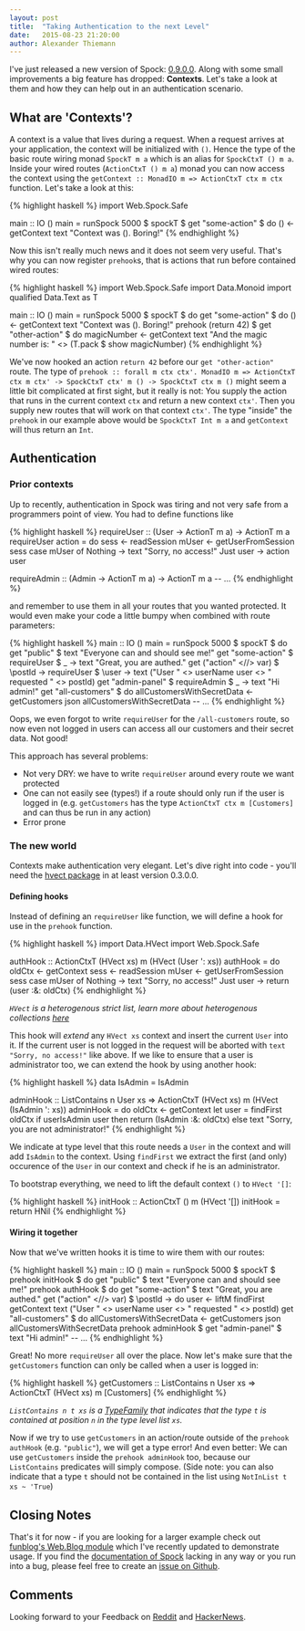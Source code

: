 ```yaml
---
layout: post
title:  "Taking Authentication to the next Level"
date:   2015-08-23 21:20:00
author: Alexander Thiemann
---
```


I've just released a new version of Spock: [0.9.0.0][new-version]. Along with some small improvements a big feature has dropped: **Contexts**. Let's take a look at them and how they can help out in an authentication scenario.

## What are 'Contexts'?

A context is a value that lives during a request. When a request arrives at your application, the context will be initialized with `()`. Hence the type of the basic route wiring monad `SpockT m a` which is an alias for `SpockCtxT () m a`. Inside your wired routes (`ActionCtxT () m a`) monad you can now access the context using the `getContext :: MonadIO m => ActionCtxT ctx m ctx` function. Let's take a look at this:

{% highlight haskell %}
import Web.Spock.Safe

main :: IO ()
main =
   runSpock 5000 $ spockT $
   get "some-action" $
   do () <- getContext
      text "Context was (). Boring!"
{% endhighlight %}

Now this isn't really much news and it does not seem very useful. That's why you can now register `prehook`s, that is actions that run before contained wired routes:

{% highlight haskell %}
import Web.Spock.Safe
import Data.Monoid
import qualified Data.Text as T

main :: IO ()
main =
   runSpock 5000 $ spockT $
   do get "some-action" $
        do () <- getContext
           text "Context was (). Boring!"
      prehook (return 42) $
        get "other-action" $
        do magicNumber <- getContext
           text "And the magic number is: " <> (T.pack $ show magicNumber)
{% endhighlight %}

We've now hooked an action `return 42` before our `get "other-action"` route. The type of `prehook :: forall m ctx ctx'. MonadIO m => ActionCtxT ctx m ctx' -> SpockCtxT ctx' m () -> SpockCtxT ctx m ()` might seem a little bit complicated at first sight, but it really is not: You supply the action that runs in the current context `ctx` and return a new context `ctx'`. Then you supply new routes that will work on that context `ctx'`. The type "inside" the `prehook` in our example above would be `SpockCtxT Int m a` and `getContext` will thus return an `Int`.

## Authentication

### Prior contexts

Up to recently, authentication in Spock was tiring and not very safe from a programmers point of view. You had to define functions like

{% highlight haskell %}
requireUser :: (User -> ActionT m a) -> ActionT m a
requireUser action =
   do sess <- readSession
      mUser <- getUserFromSession sess
      case mUser of
         Nothing -> text "Sorry, no access!"
         Just user -> action user

requireAdmin :: (Admin -> ActionT m a) -> ActionT m a
-- ...
{% endhighlight %}

and remember to use them in all your routes that you wanted protected. It would even make your code a little bumpy when combined with route parameters:

{% highlight haskell %}
main :: IO ()
main =
   runSpock 5000 $ spockT $
   do get "public" $ text "Everyone can and should see me!"
      get "some-action" $ requireUser $ \_ ->
        text "Great, you are authed."
      get ("action" <//> var) $ \postId -> requireUser $ \user ->
        text ("User " <> userName user <> " requested " <> postId)
      get "admin-panel" $ requireAdmin $ \_ ->
        text "Hi admin!"
      get "all-customers" $
        do allCustomersWithSecretData <- getCustomers
           json allCustomersWithSecretData
      -- ...
{% endhighlight %}

Oops, we even forgot to write `requireUser` for the `/all-customers` route, so now even not logged in users can access all our customers and their secret data. Not good!

This approach has several problems:

* Not very DRY: we have to write `requireUser` around every route we want protected
* One can not easily see (types!) if a route should only run if the user is logged in (e.g. `getCustomers` has the type `ActionCtxT ctx m [Customers]` and can thus be run in any action)
* Error prone

### The new world

Contexts make authentication very elegant. Let's dive right into code - you'll need the [hvect package][hvect] in at least version 0.3.0.0.

#### Defining hooks

Instead of defining an `requireUser` like function, we will define a hook for use in the `prehook` function.

{% highlight haskell %}
import Data.HVect
import Web.Spock.Safe

authHook :: ActionCtxT (HVect xs) m (HVect (User ': xs))
authHook =
    do oldCtx <- getContext
       sess <- readSession
       mUser <- getUserFromSession sess
       case mUser of
           Nothing -> text "Sorry, no access!"
           Just user -> return (user :&: oldCtx)
{% endhighlight %}

*`HVect` is a heterogenous strict list, learn more about heterogenous collections [here][hs-wiki-hlist]*

This hook will *extend* any `HVect xs` context and insert the current `User` into it. If the current user is not logged in the request will be aborted with `text "Sorry, no access!"` like above. If we like to ensure that a user is administrator too, we can extend the hook by using another hook:

{% highlight haskell %}
data IsAdmin = IsAdmin

adminHook :: ListContains n User xs => ActionCtxT (HVect xs) m (HVect (IsAdmin ': xs))
adminHook =
    do oldCtx <- getContext
       let user = findFirst oldCtx
       if userIsAdmin user
       then return (IsAdmin :&: oldCtx)
       else text "Sorry, you are not administrator!"
{% endhighlight %}

We indicate at type level that this route needs a `User` in the context and will add `IsAdmin` to the context. Using `findFirst` we extract the first (and only) occurence of the `User` in our context and check if he is an administrator.

To bootstrap everything, we need to lift the default context `()` to `HVect '[]`:

{% highlight haskell %}
initHook :: ActionCtxT () m (HVect '[])
initHook = return HNil
{% endhighlight %}

#### Wiring it together

Now that we've written hooks it is time to wire them with our routes:

{% highlight haskell %}
main :: IO ()
main =
   runSpock 5000 $ spockT $
   prehook initHook $
   do get "public" $ text "Everyone can and should see me!"
      prehook authHook $
        do get "some-action" $
             text "Great, you are authed."
           get ("action" <//> var) $ \postId ->
             do user <- liftM findFirst getContext
                text ("User " <> userName user <> " requested " <> postId)
           get "all-customers" $
             do allCustomersWithSecretData <- getCustomers
                json allCustomersWithSecretData
           prehook adminHook $
             get "admin-panel" $ text "Hi admin!"
      -- ...
{% endhighlight %}

Great! No more `requireUser` all over the place. Now let's make sure that the `getCustomers` function can only be called when a user is logged in:

{% highlight haskell %}
getCustomers :: ListContains n User xs => ActionCtxT (HVect xs) m [Customers]
{% endhighlight %}

*`ListContains n t xs` is a [TypeFamily][typefamily] that indicates that the type `t` is contained at position `n` in the type level list `xs`.*

Now if we try to use `getCustomers` in an action/route outside of the `prehook authHook` (e.g. `"public"`), we will get a type error! And even better: We can use `getCustomers` inside the `prehook adminHook` too, because our `ListContains` predicates will simply compose. (Side note: you can also indicate that a type `t` should not be contained in the list using `NotInList t xs ~ 'True`)

## Closing Notes

That's it for now - if you are looking for a larger example check out [funblog's Web.Blog module][funblog-web-blog] which I've recently updated to demonstrate usage. If you find the [documentation of Spock][new-version] lacking in any way or you run into a bug, please feel free to create an [issue on Github][gh-issue].

## Comments

Looking forward to your Feedback on [Reddit][reddit-post] and [HackerNews][hn-post].

[new-version]: https://hackage.haskell.org/package/Spock-0.9.0.0
[hvect]: https://hackage.haskell.org/package/hvect
[hs-wiki-hlist]: https://wiki.haskell.org/Heterogenous_collections
[typefamily]: https://wiki.haskell.org/GHC/Type_families
[funblog-web-blog]: https://github.com/agrafix/funblog/blob/1324088e67fc14d471964763e95662195fe3e849/src/Web/Blog.hs
[gh-issue]: https://github.com/agrafix/Spock/issues
[reddit-post]: https://www.reddit.com/r/haskell/comments/3i4d0b/spock_taking_authentication_to_the_next_level/
[hn-post]: https://news.ycombinator.com/item?id=10106739